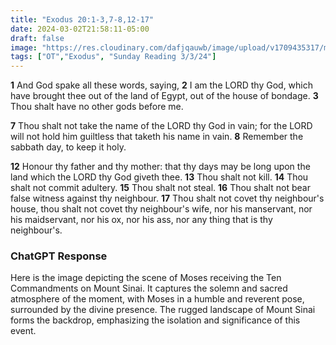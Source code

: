 ```yaml
---
title: "Exodus 20:1-3,7-8,12-17"
date: 2024-03-02T21:58:11-05:00
draft: false
image: "https://res.cloudinary.com/dafjqauwb/image/upload/v1709435317/matt419/Exodus/20_webp_jhrs0r.webp"
tags: ["OT","Exodus", "Sunday Reading 3/3/24"]
---
```

**1** And God spake all these words, saying,
**2** I am the LORD thy God, which have brought thee out of the land of Egypt, out of the house of bondage.
**3** Thou shalt have no other gods before me.

**7** Thou shalt not take the name of the LORD thy God in vain; for the LORD will not hold him guiltless that taketh his name in vain.
**8** Remember the sabbath day, to keep it holy.

**12** Honour thy father and thy mother: that thy days may be long upon the land which the LORD thy God giveth thee.
**13** Thou shalt not kill.
**14** Thou shalt not commit adultery.
**15** Thou shalt not steal.
**16** Thou shalt not bear false witness against thy neighbour.
**17** Thou shalt not covet thy neighbour's house, thou shalt not covet thy neighbour's wife, nor his manservant, nor his maidservant, nor his ox, nor his ass, nor any thing that is thy neighbour's.




### ChatGPT Response
Here is the image depicting the scene of Moses receiving the Ten Commandments on Mount Sinai. It captures the solemn and sacred atmosphere of the moment, with Moses in a humble and reverent pose, surrounded by the divine presence. The rugged landscape of Mount Sinai forms the backdrop, emphasizing the isolation and significance of this event.